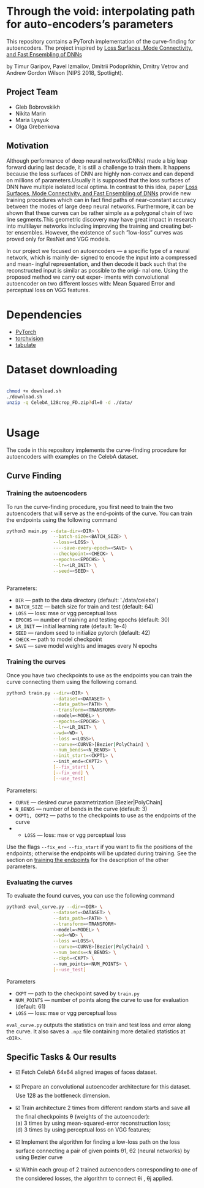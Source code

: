 # Through the void: interpolating path for auto-encoders’s parameters
This repository contains a PyTorch implementation of the curve-finding for autoencoders. The project inspired by
[Loss Surfaces, Mode Connectivity, and Fast Ensembling of DNNs](https://arxiv.org/abs/1802.10026)

by Timur Garipov, Pavel Izmailov, Dmitrii Podoprikhin, Dmitry Vetrov and Andrew Gordon Wilson (NIPS 2018, Spotlight).

## Project Team

* Gleb Bobrovskikh   
* Nikita Marin    
* Maria Lysyuk    
* Olga Grebenkova    

## Motivation
Although performance of deep neural networks(DNNs)
made a big leap forward during last decade, it is still a
challenge to train them. It happens because the loss surfaces
of DNN are highly non-convex and can depend on millions
of parameters.Usually it is supposed that the loss surfaces of DNN have
multiple isolated local optima. In
contrast to this idea, paper [Loss Surfaces, Mode Connectivity, and Fast Ensembling of DNNs](https://arxiv.org/abs/1802.10026)  provide new training procedures which can in
fact find paths of near-constant accuracy between the modes
of large deep neural networks. Furthermore, it can be shown
that these curves can be rather simple as a polygonal chain
of two line segments.This geometric
discovery may have great impact in research into multilayer
networks including improving the training and creating bet-
ter ensembles. However, the existence of such ”low-loss”
curves was proved only for ResNet and VGG models.

In our project we focused on autoencoders — a specific type of a neural network, which is mainly de-
signed to encode the input into a compressed and mean-
ingful representation, and then decode it back such that
the reconstructed input is similar as possible to the origi-
nal one. Using the proposed method we carry out exper-
iments with convolutional autoencoder on two different
losses with: Mean Squared Error and perceptual loss on
VGG features.

# Dependencies
* [PyTorch](http://pytorch.org/)
* [torchvision](https://github.com/pytorch/vision/)
* [tabulate](https://pypi.python.org/pypi/tabulate/)

# Dataset downloading
```bash

chmod +x download.sh
./download.sh
unzip -q CelebA_128crop_FD.zip?dl=0 -d ./data/
              
```

# Usage

The code in this repository implements the curve-finding procedure for autoencoders with examples on the CelebA dataset.

## Curve Finding


### Training the autoencoders

To run the curve-finding procedure, you first need to train the two autoencoders that will serve as the end-points of the curve. You can train the endpoints using the following command

```bash
python3 main.py --data-dir=<DIR> \
                 --batch-size=<BATCH_SIZE> \
                 --loss=<LOSS> \
                 ----save-every-epoch=<SAVE> \
                 --checkpoint=<CHECK> \
                 --epochs=<EPOCHS> \
                 --lr=<LR_INIT> \
                 --seed=<SEED> \
              
```

Parameters:

* ```DIR``` &mdash; path to the data directory (default: './data/celeba')
* ```BATCH_SIZE``` &mdash; batch size for train and test (default: 64)
* ```LOSS``` &mdash; loss: mse or vgg perceptual loss
* ```EPOCHS``` &mdash; number of training and testing epochs (default: 30)
* ```LR_INIT``` &mdash; initial learning rate (default: 1e-4)
* ```SEED``` &mdash; random seed to initialize pytorch (default: 42)
* ```CHECK``` &mdash; path to model checkpoint
* ```SAVE``` &mdash; save model weights and images every N epochs


### Training the curves

Once you have two checkpoints to use as the endpoints you can train the curve connecting them using the following comand.

```bash
python3 train.py --dir=<DIR> \
                 --dataset=<DATASET> \
                 --data_path=<PATH> \
                 --transform=<TRANSFORM>
                 --model=<MODEL> \
                 --epochs=<EPOCHS> \
                 --lr=<LR_INIT> \
                 --wd=<WD> \
                 --loss =<LOSS>\
                 --curve=<CURVE>[Bezier|PolyChain] \
                 --num_bends=<N_BENDS> \
                 --init_start=<CKPT1> \ 
                 --init_end=<CKPT2> \
                 [--fix_start] \
                 [--fix_end] \
                 [--use_test]
```

Parameters:

* ```CURVE``` &mdash; desired curve parametrization [Bezier|PolyChain] 
* ```N_BENDS``` &mdash; number of bends in the curve (default: 3)
* ```CKPT1, CKPT2``` &mdash; paths to the checkpoints to use as the endpoints of the curve
* * ```LOSS``` &mdash; loss: mse or vgg perceptual loss

Use the flags `--fix_end --fix_start` if you want to fix the positions of the endpoints; otherwise the endpoints will be updated during training. See the section on [training the endpoints](https://github.com/izmailovpavel/curves-dnn-loss-surfaces/blob/master/README.md#training-the-endpoints)  for the description of the other parameters.


### Evaluating the curves

To evaluate the found curves, you can use the following command
```bash
python3 eval_curve.py --dir=<DIR> \
                 --dataset=<DATASET> \
                 --data_path=<PATH> \
                 --transform=<TRANSFORM>
                 --model=<MODEL> \
                 --wd=<WD> \
                 --loss =<LOSS>\
                 --curve=<CURVE>[Bezier|PolyChain] \
                 --num_bends=<N_BENDS> \
                 --ckpt=<CKPT> \ 
                 --num_points=<NUM_POINTS> \
                 [--use_test]
```
Parameters
* ```CKPT``` &mdash; path to the checkpoint saved by `train.py`
* ```NUM_POINTS``` &mdash; number of points along the curve to use for evaluation (default: 61)
* ```LOSS``` &mdash; loss: mse or vgg perceptual loss


`eval_curve.py` outputs the statistics on train and test loss and error along the curve. It also saves a `.npz` file containing more detailed statistics at `<DIR>`.


## Specific Tasks & Our results
- ☑️ Fetch CelebA 64x64 aligned images of faces dataset.
- ☑️ Prepare an convolutional autoencoder architecture for this dataset. Use 128 as the
bottleneck dimension.
- ☑️ Train architecture 2 times from different random starts and save all
 the final checkpoints θ (weights of the autoencoder):  
(a) 3 times by using mean-squared-error reconstruction loss;  
(d) 3 times by using perceptual loss on VGG features;  

- ☑️ Implement the algorithm for finding a low-loss path on the loss surface
connecting a pair of given points θ1, θ2 (neural networks) by using Bezier curve
- ☑️ Within each group of 2 trained autoencoders corresponding to one of the
considered losses, the algorithm to connect θi , θj applied.
